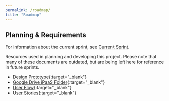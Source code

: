 ```yaml
---
permalink: /roadmap/
title: "Roadmap"
---
```


## Planning & Requirements

For information about the current sprint, see [Current Sprint](/sprint).

Resources used in planning and developing this project. Please note that many of these documents are outdated, but are being left here for reference in future sprints.

- [Design Prototype](https://projects.invisionapp.com/share/4P84NS9K6#/screens){:target="_blank"}
- [Google Drive iPaaS Folder](https://drive.google.com/drive/folders/0B8Kpb4FsPn_fQ3NsOVRlNzIzZTg?usp=sharing){:target="_blank"}
- [User Flow](https://drive.google.com/a/redhat.com/file/d/0B5uwxxDGbUVzNTl4aFQ4NVNnWlE/view){:target="_blank"}
- [User Stories](https://docs.google.com/document/d/1xbo03w0xKftncM6iwcp8YA7qXEWM6YdppFOmRrYzuZ0/edit#){:target="_blank"}


